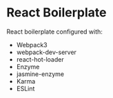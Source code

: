 # React Boilerplate
React boilerplate configured with:

* Webpack3
* webpack-dev-server
* react-hot-loader
* Enzyme
* jasmine-enzyme
* Karma
* ESLint